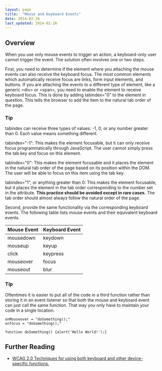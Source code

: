 ```yaml
---
layout: page
title:  "Mouse and Keyboard Events"
date: 2014-02-26
last_updated: 2014-02-26
---
```


Overview
--------

When you use only mouse events to trigger an action, a keyboard-only user cannot trigger the event. The solution often involves one or two steps.

First, you need to determine if the element where you attaching the mouse events can also receive the keyboard focus. The most common elements which automatically receive focus are links, form input elements, and buttons. If you are attaching the events to a different type of element, like a generic \<div\> or \<span\>, you need to enable the element to receive keyboard focus. This is done by adding tabindex="0" to the element in question. This tells the browser to add the item to the natural tab order of the page.

### Tip

tabindex can receive three types of values: -1, 0, or any number greater than 0. Each value means something different.

tabindex="-1": This makes the element focusable, but it can only receive focus programmatically through JavaScript. The user cannot simply press the tab key and focus on this element.

tabindex="0": This makes the element focusable and it places the element in the natural tab order of the page based on its position within the DOM. The user will be able to focus on this item using the tab key.

tabindex="1", or anything greater than 0: This makes the element focusable, but it places the element in the tab order corresponding to the number set in the attribute. **This practice should be avoided except in rare cases.** The tab order should almost always follow the natural order of the page.

Second, provide the same functionality via the corresponding keyboard events. The following table lists mouse events and their equivalent keyboard events.

|Mouse Event|Keyboard Event|
|:----------|:-------------|
|mousedown|keydown|
|mouseup|keyup|
|click|keypress|
|mouseover|focus|
|mouseout|blur|

### Tip

Oftentimes it is easier to put all of the code in a third function rather than storing it in an event listener so that both the mouse and keyboard event can just call the same function. That way you only have to maintain your code in a single location.

    onMouseover = "doSomething();"
    onfocus = "doSomething();"

    function doSomething() {alert('Hello World!');}

Further Reading
---------------

-   [WCAG 2.0 Techniques for using both keyboard and other device-specific functions.](http://www.w3.org/TR/WCAG20-TECHS/SCR20.html)

